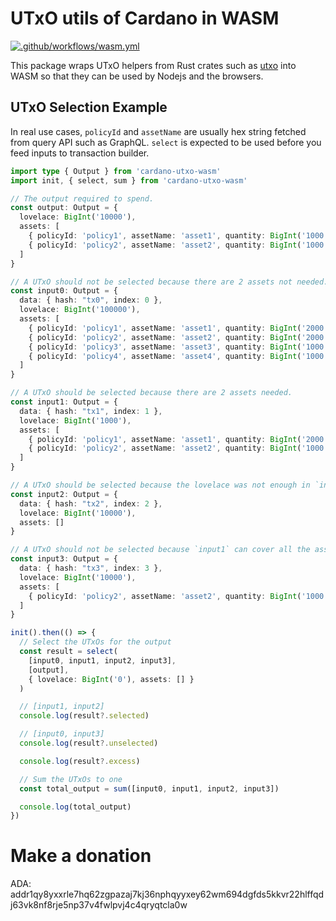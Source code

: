 # UTxO utils of Cardano in WASM

[![.github/workflows/wasm.yml](https://github.com/siegfried/cardano-utxo-wasm/actions/workflows/wasm.yml/badge.svg)](https://github.com/siegfried/cardano-utxo-wasm/actions/workflows/wasm.yml)

This package wraps UTxO helpers from Rust crates such as [utxo](https://github.com/siegfried/utxo) into WASM so that they can be used by Nodejs and the browsers.

## UTxO Selection Example

In real use cases, `policyId` and `assetName` are usually hex string fetched from query API such as GraphQL. `select` is expected to be used before you feed inputs to transaction builder.

```typescript
import type { Output } from 'cardano-utxo-wasm'
import init, { select, sum } from 'cardano-utxo-wasm'

// The output required to spend.
const output: Output = {
  lovelace: BigInt('10000'),
  assets: [
    { policyId: 'policy1', assetName: 'asset1', quantity: BigInt('1000') },
    { policyId: 'policy2', assetName: 'asset2', quantity: BigInt('1000') }
  ]
}

// A UTxO should not be selected because there are 2 assets not needed.
const input0: Output = {
  data: { hash: "tx0", index: 0 },
  lovelace: BigInt('100000'),
  assets: [
    { policyId: 'policy1', assetName: 'asset1', quantity: BigInt('2000') },
    { policyId: 'policy2', assetName: 'asset2', quantity: BigInt('2000') },
    { policyId: 'policy3', assetName: 'asset3', quantity: BigInt('1000') },
    { policyId: 'policy4', assetName: 'asset4', quantity: BigInt('1000') }
  ]
}

// A UTxO should be selected because there are 2 assets needed.
const input1: Output = {
  data: { hash: "tx1", index: 1 },
  lovelace: BigInt('1000'),
  assets: [
    { policyId: 'policy1', assetName: 'asset1', quantity: BigInt('2000') },
    { policyId: 'policy2', assetName: 'asset2', quantity: BigInt('1000') }
  ]
}

// A UTxO should be selected because the lovelace was not enough in `input1`.
const input2: Output = {
  data: { hash: "tx2", index: 2 },
  lovelace: BigInt('10000'),
  assets: []
}

// A UTxO should not be selected because `input1` can cover all the assets needed.
const input3: Output = {
  data: { hash: "tx3", index: 3 },
  lovelace: BigInt('10000'),
  assets: [
    { policyId: 'policy2', assetName: 'asset2', quantity: BigInt('1000') }
  ]
}

init().then(() => {
  // Select the UTxOs for the output
  const result = select(
    [input0, input1, input2, input3],
    [output],
    { lovelace: BigInt('0'), assets: [] }
  )

  // [input1, input2]
  console.log(result?.selected)

  // [input0, input3]
  console.log(result?.unselected)

  console.log(result?.excess)

  // Sum the UTxOs to one
  const total_output = sum([input0, input1, input2, input3])

  console.log(total_output)
})
```

# Make a donation

ADA: addr1qy8yxxrle7hq62zgpazaj7kj36nphqyyxey62wm694dgfds5kkvr22hlffqdj63vk8nf8rje5np37v4fwlpvj4c4qryqtcla0w
